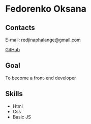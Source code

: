 # Fedorenko Oksana

## Contacts


E-mail: redjinaphalange@gmail.com

[GitHub](https://github.com/RedjinaPhalange)


## Goal


To become a front-end developer


## Skills


* Html
* Css
* Basic JS

